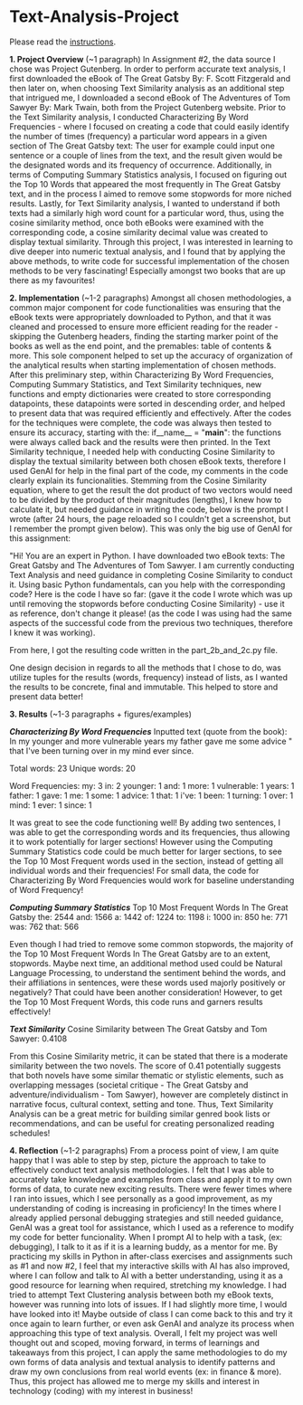 # Text-Analysis-Project

Please read the [instructions](instructions.md).


**1. Project Overview** (~1 paragraph)
In Assignment #2, the data source I chose was Project Gutenberg. In order to perform accurate text analysis, I first downloaded the eBook of The Great Gatsby By: F. Scott Fitzgerald and then later on, when choosing Text Similarity analysis as an additional step that intrigued me, I downloaded a second eBook of The Adventures of Tom Sawyer By: Mark Twain, both from the Project Gutenberg website. Prior to the Text Similarity analysis, I conducted Characterizing By Word Frequencies - where I focused on creating a code that could easily identify the number of times (frequency) a particular word appears in a given section of The Great Gatsby text: The user for example could input one sentence or a couple of lines from the text, and the result given would be the designated words and its frequency of occurrence. Additionally, in terms of Computing Summary Statistics analysis, I focused on figuring out the Top 10 Words that appeared the most frequently in The Great Gatsby text, and in the process I aimed to remove some stopwords for more niched results. Lastly, for Text Similarity analysis, I wanted to understand if both texts had a similarly high word count for a particular word, thus, using the cosine similarity method, once both eBooks were examined with the corresponding code, a cosine similarity decimal value was created to display textual similarity. Through this project, I was interested in learning to dive deeper into numeric textual analysis, and I found that by applying the above methods, to write code for successful implementation of the chosen methods to be very fascinating! Especially amongst two books that are up there as my favourites!

**2. Implementation** (~1-2 paragraphs)
Amongst all chosen methodologies, a common major component for code functionalities was ensuring that the eBook texts were appropriately downloaded to Python, and that it was cleaned and processed to ensure more efficient reading for the reader - skipping the Gutenberg headers, finding the starting marker point of the books as well as the end point, and the premables: table of contents & more. This sole component helped to set up the accuracy of organization of the analytical results when starting implementation of chosen methods. After this preliminary step, within Characterizing By Word Frequencies, Computing Summary Statistics, and Text Similarity techniques, new functions and empty dictionaries were created to store corresponding datapoints, these datapoints were sorted in descending order, and helped to present data that was required efficiently and effectively. After the codes for the techniques were complete, the code was always then tested to ensure its accuracy, starting with the: if__name__ = "__main__": the functions were always called back and the results were then printed. In the Text Similarity technique, I needed help with conducting Cosine Similarity to display the textual similarity between both chosen eBook texts, therefore I used GenAI for help in the final part of the code, my comments in the code clearly explain its funcionalities. Stemming from the Cosine Similarity equation, where to get the result the dot product of two vectors would need to be divided by the product of their magnitudes (lengths), I knew how to calculate it, but needed guidance in writing the code, below is the prompt I wrote (after 24 hours, the page reloaded so I couldn't get a screenshot, but I remember the prompt given below). This was only the big use of GenAI for this assignment:

"Hi! You are an expert in Python. I have downloaded two eBook texts: The Great Gatsby and The Adventures of Tom Sawyer. I am currently conducting Text Analysis and need guidance in completing Cosine Similarity to conduct it. Using basic Python fundamentals, can you help with the corresponding code? 
Here is the code I have so far: (gave it the code I wrote which was up until removing the stopwords before conducting Cosine Similarity) - use it as reference, don't change it please! (as the code I was using had the same aspects of the successful code from the previous two techniques, therefore I knew it was working).

From here, I got the resulting code written in the part_2b_and_2c.py file. 

One design decision in regards to all the methods that I chose to do, was utilize tuples for the results (words, frequency) instead of lists, as I wanted the results to be concrete, final and immutable. This helped to store and present data better!

**3. Results** (~1-3 paragraphs + figures/examples)

***Characterizing By Word Frequencies***
Inputted text (quote from the book): In my younger and more vulnerable years my father gave me some advice " 
that I've been turning over in my mind ever since.

Total words: 23
Unique words: 20

Word Frequencies:
my: 3
in: 2
younger: 1
and: 1
more: 1
vulnerable: 1
years: 1
father: 1
gave: 1
me: 1
some: 1
advice: 1
that: 1
i've: 1
been: 1
turning: 1
over: 1
mind: 1
ever: 1
since: 1

It was great to see the code functioning well! By adding two sentences, I was able to get the corresponding words and its frequencies, thus allowing it to work potentially for larger sections! However using the Computing Summary Statistics code could be much better for larger sections, to see the Top 10 Most Frequent words used in the section, instead of getting all individual words and their frequencies! For small data, the code for Characterizing By Word Frequencies would work for baseline understanding of Word Frequency! 

***Computing Summary Statistics***
Top 10 Most Frequent Words In The Great Gatsby
the: 2544
and: 1566
a: 1442
of: 1224
to: 1198
i: 1000
in: 850
he: 771
was: 762
that: 566

Even though I had tried to remove some common stopwords, the majority of the Top 10 Most Frequent Words In The Great Gatsby are to an extent, stopwords. 
Maybe next time, an additional method used could be Natural Language Processing, to understand the sentiment behind the words, and their affiliations in sentences, were these words used majorly positively or negatively? That could have been another consideration! However, to get the Top 10 Most Frequent Words, this code runs and garners results effectively! 

***Text Similarity***
Cosine Similarity between The Great Gatsby and Tom Sawyer: 0.4108

From this Cosine Similarity metric, it can be stated that there is a moderate similarity between the two novels. The score of 0.41 potentially suggests that both novels have some similar thematic or stylistic elements, such as overlapping messages (societal critique - The Great Gatsby and adventure/individualism - Tom Sawyer), however are completely distinct in narrative focus, cultural context, setting and tone. Thus, Text Similarity Analysis can be a great metric for building similar genred book lists or recommendations, and can be useful for creating personalized reading schedules!

**4. Reflection** (~1-2 paragraphs)
From a process point of view, I am quite happy that I was able to step by step, picture the approach to take to effectively conduct text analysis methodologies. I felt that I was able to accurately take knowledge and examples from class and apply it to my own forms of data, to curate new exciting results. There were fewer times where I ran into issues, which I see personally as a good improvement, as my understanding of coding is increasing in proficiency! In the times where I already applied personal debugging strategies and still needed guidance, GenAI was a great tool for assistance, which I used as a reference to modify my code for better funcionality. When I prompt AI to help with a task, (ex: debugging), I talk to it as if it is a learning buddy, as a mentor for me. By practicing my skills in Python in after-class exercises and assignments such as #1 and now #2, I feel that my interactive skills with AI has also improved, where I can follow and talk to AI with a better understanding, using it as a good resource for learning when required, stretching my knowledge. I had tried to attempt Text Clustering analysis between both my eBook texts, however was running into lots of issues. If I had slightly more time, I would have looked into it! Maybe outside of class I can come back to this and try it once again to learn further, or even ask GenAI and analyze its process when approaching this type of text analysis. Overall, I felt my project was well thought out and scoped, moving forward, in terms of learnings and takeaways from this project, I can apply the same methodologies to do my own forms of data analysis and textual analysis to identify patterns and draw my own conclusions from real world events (ex: in finance & more). Thus, this project has allowed me to merge my skills and interest in technology (coding) with my interest in business! 
